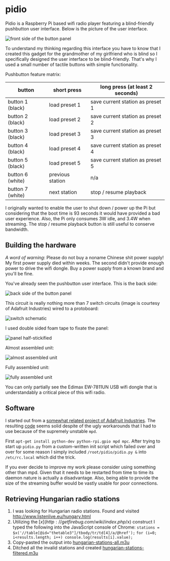 pidio
=====

Pidio is a Raspberry Pi based wifi radio player featuring a blind-friendly pushbutton user interface.  Below is the picture of the user interface.

![front side of the button panel](photos/panel-front.jpg)

To understand my thinking regarding this interface you have to know that I created this gadget for the grandmother of my girlfriend who is blind so I specifically designed the user interface to be blind-friendly.  That's why I used a small number of tactile buttons with simple functionality.

Pushbutton feature matrix:

| button           | short press      | long press (at least 2 seconds)  |
|------------------|------------------|----------------------------------|
| button 1 (black) | load preset 1    | save current station as preset 1 |
| button 2 (black) | load preset 2    | save current station as preset 2 |
| button 3 (black) | load preset 3    | save current station as preset 3 |
| button 4 (black) | load preset 4    | save current station as preset 4 |
| button 5 (black) | load preset 5    | save current station as preset 5 |
| button 6 (white) | previous station | n/a                              |
| button 7 (white) | next station     | stop / resume playback           |

I originally wanted to enable the user to shut down / power up the Pi but considering that the boot time is 93 seconds it would have provided a bad user experience.  Also, the Pi only consumes 3W idle, and 3.4W when streaming.  The stop / resume playback button is still useful to conserve bandwidth.

Building the hardware
---------------------

*A word of warning*: Please do not buy a noname Chinese shit power supply!  My first power supply died within weeks.  The second didn't provide enough power to drive the wifi dongle.  Buy a power supply from a known brand and you'll be fine.

You've already seen the pushbutton user interface.  This is the back side:

![back side of the button panel](photos/panel-back.jpg)

This circuit is really nothing more than 7 switch circuits (image is courtesy of Adafruit Industries) wired to a protoboard:

![switch schematic](photos/switch-schematic.png)

I used double sided foam tape to fixate the panel:

![panel half-stickified](photos/panel-half-stickified.jpg)

Almost assembled unit:

![almost assembled unit](photos/almost-assembled.jpg)

Fully assembled unit:

![fully assembled unit](photos/fully-assembled.jpg)

You can only partially see the Edimax EW-7811UN USB wifi dongle that is understandably a critical piece of this wifi radio.

Software
--------

I started out from a [somewhat related project of Adafruit Industries](http://learn.adafruit.com/playing-sounds-and-using-buttons-with-raspberry-pi/code).  The resulting [code](pidio.py) seems solid despite of the ugly workarounds that I had to use because of the supremely unstable `mpd`.

First `apt-get install python-dev python-rpi.gpio mpd mpc`.  After trying to start up `pidio.py` from a custom-written init script which failed over and over for some reason I simply included `/root/pidio/pidio.py &` into `/etc/rc.local` which did the trick.

If you ever decide to improve my work please consider using something other than mpd.  Given that it needs to be restarted from time to time its daemon nature is actually a disadvantage.  Also, being able to provide the size of the streaming buffer would be vastly usable for poor connections.

Retrieving Hungarian radio stations
-----------------------------------

1. I was looking for Hungarian radio stations.  Found and visited http://www.listenlive.eu/hungary.html
2. Utilizing the [$x](http://getfirebug.com/wiki/index.php/$x) construct I typed the following into the JavaScript console of Chrome:
`stations = $x('//table[@id="thetable3"]/tbody/tr/td[4]/a/@href');`
`for (i=0; i<results.length; i++) console.log(results[i].value);`
3. Copy-pasted the output into [hungarian-stations-all.m3u](stations/hungarian-stations-all.m3u)
4. Ditched all the invalid stations and created [hungarian-stations-filtered.m3u](stations/hungarian-stations-filtered.m3u)
